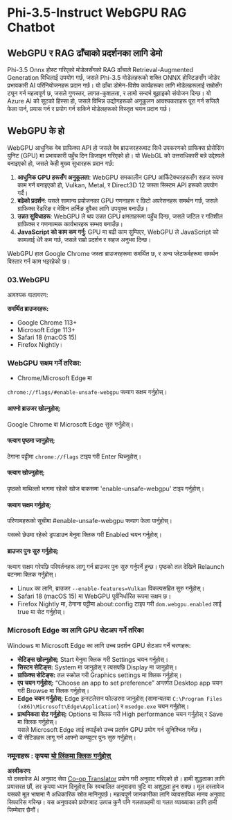 <!--
CO_OP_TRANSLATOR_METADATA:
{
  "original_hash": "b62864faf628eb07f5231d4885555198",
  "translation_date": "2025-07-17T03:08:28+00:00",
  "source_file": "md/02.Application/01.TextAndChat/Phi3/WebGPUWithPhi35Readme.md",
  "language_code": "ne"
}
-->
# Phi-3.5-Instruct WebGPU RAG Chatbot

## WebGPU र RAG ढाँचाको प्रदर्शनका लागि डेमो

Phi-3.5 Onnx होस्ट गरिएको मोडेलसँगको RAG ढाँचाले Retrieval-Augmented Generation विधिलाई उपयोग गर्छ, जसले Phi-3.5 मोडेलहरूको शक्ति ONNX होस्टिङसँग जोडेर प्रभावकारी AI परिनियोजनहरू प्रदान गर्छ। यो ढाँचा डोमेन-विशेष कार्यहरूका लागि मोडेलहरूलाई राम्रोसँग ट्यून गर्न महत्वपूर्ण छ, जसले गुणस्तर, लागत-कुशलता, र लामो सन्दर्भ बुझाइको संयोजन दिन्छ। यो Azure AI को सूटको हिस्सा हो, जसले विभिन्न उद्योगहरूको अनुकूलन आवश्यकताहरू पूरा गर्न सजिलै फेला पार्न, प्रयास गर्न र प्रयोग गर्न सकिने मोडेलहरूको विस्तृत चयन प्रदान गर्छ। 

## WebGPU के हो  
WebGPU आधुनिक वेब ग्राफिक्स API हो जसले वेब ब्राउजरहरूबाट सिधै उपकरणको ग्राफिक्स प्रोसेसिंग युनिट (GPU) मा प्रभावकारी पहुँच दिन डिजाइन गरिएको हो। यो WebGL को उत्तराधिकारी बन्ने उद्देश्यले बनाइएको हो, जसले केही मुख्य सुधारहरू प्रदान गर्छ:

1. **आधुनिक GPU हरूसँग अनुकूलता**: WebGPU समकालीन GPU आर्किटेक्चरहरूसँग सहज रूपमा काम गर्न बनाइएको हो, Vulkan, Metal, र Direct3D 12 जस्ता सिस्टम API हरूको उपयोग गर्दै।
2. **बढेको प्रदर्शन**: यसले सामान्य प्रयोजनका GPU गणनाहरू र छिटो अपरेसनहरू समर्थन गर्छ, जसले ग्राफिक्स रेंडरिङ र मेशिन लर्निङ दुवैका लागि उपयुक्त बनाउँछ।
3. **उन्नत सुविधाहरू**: WebGPU ले थप उन्नत GPU क्षमताहरूमा पहुँच दिन्छ, जसले जटिल र गतिशील ग्राफिक्स र गणनात्मक कार्यभारहरू सम्भव बनाउँछ।
4. **JavaScript को काम कम गर्नु**: GPU मा बढी काम सुम्पिएर, WebGPU ले JavaScript को कामलाई धेरै कम गर्छ, जसले राम्रो प्रदर्शन र सहज अनुभव दिन्छ।

WebGPU हाल Google Chrome जस्ता ब्राउजरहरूमा समर्थित छ, र अन्य प्लेटफर्महरूमा समर्थन विस्तार गर्न काम भइरहेको छ।

### 03.WebGPU  
आवश्यक वातावरण:

**समर्थित ब्राउजरहरू:**  
- Google Chrome 113+  
- Microsoft Edge 113+  
- Safari 18 (macOS 15)  
- Firefox Nightly।

### WebGPU सक्षम गर्ने तरिका:

- Chrome/Microsoft Edge मा 

`chrome://flags/#enable-unsafe-webgpu` फ्ल्याग सक्षम गर्नुहोस्।

#### आफ्नो ब्राउजर खोल्नुहोस्:  
Google Chrome वा Microsoft Edge सुरु गर्नुहोस्।

#### फ्ल्याग पृष्ठमा जानुहोस्:  
ठेगाना पट्टीमा `chrome://flags` टाइप गरी Enter थिच्नुहोस्।

#### फ्ल्याग खोज्नुहोस्:  
पृष्ठको माथिल्लो भागमा रहेको खोज बाकसमा 'enable-unsafe-webgpu' टाइप गर्नुहोस्।

#### फ्ल्याग सक्षम गर्नुहोस्:  
परिणामहरूको सूचीमा #enable-unsafe-webgpu फ्ल्याग फेला पार्नुहोस्।

यसको छेउमा रहेको ड्रपडाउन मेनुमा क्लिक गरी Enabled चयन गर्नुहोस्।

#### ब्राउजर पुनः सुरु गर्नुहोस्:  
फ्ल्याग सक्षम गरेपछि परिवर्तनहरू लागू गर्न ब्राउजर पुनः सुरु गर्नुपर्ने हुन्छ। पृष्ठको तल देखिने Relaunch बटनमा क्लिक गर्नुहोस्।

- Linux का लागि, ब्राउजर `--enable-features=Vulkan` विकल्पसहित सुरु गर्नुहोस्।  
- Safari 18 (macOS 15) मा WebGPU पूर्वनिर्धारित रूपमा सक्षम छ।  
- Firefox Nightly मा, ठेगाना पट्टीमा about:config टाइप गरी `dom.webgpu.enabled` लाई true मा सेट गर्नुहोस्।

### Microsoft Edge का लागि GPU सेटअप गर्ने तरिका  

Windows मा Microsoft Edge का लागि उच्च प्रदर्शन GPU सेटअप गर्ने चरणहरू:

- **सेटिङ्स खोल्नुहोस्:** Start मेनुमा क्लिक गरी Settings चयन गर्नुहोस्।  
- **सिस्टम सेटिङ्स:** System मा जानुहोस् र त्यसपछि Display मा जानुहोस्।  
- **ग्राफिक्स सेटिङ्स:** तल स्क्रोल गरी Graphics settings मा क्लिक गर्नुहोस्।  
- **एप चयन गर्नुहोस्:** “Choose an app to set preference” अन्तर्गत Desktop app चयन गरी Browse मा क्लिक गर्नुहोस्।  
- **Edge चयन गर्नुहोस्:** Edge इन्स्टलेसन फोल्डरमा जानुहोस् (सामान्यतया `C:\Program Files (x86)\Microsoft\Edge\Application`) र `msedge.exe` चयन गर्नुहोस्।  
- **प्राथमिकता सेट गर्नुहोस्:** Options मा क्लिक गरी High performance चयन गर्नुहोस् र Save मा क्लिक गर्नुहोस्।  
यसले Microsoft Edge लाई तपाईंको उच्च प्रदर्शन GPU प्रयोग गर्न सुनिश्चित गर्नेछ।  
- यी सेटिङहरू लागू गर्न आफ्नो कम्प्युटर पुनः सुरु गर्नुहोस्।  

### नमूनाहरू : कृपया [यो लिंकमा क्लिक गर्नुहोस्](https://github.com/microsoft/aitour-exploring-cutting-edge-models/tree/main/src/02.ONNXRuntime/01.WebGPUChatRAG)

**अस्वीकरण**:  
यो दस्तावेज AI अनुवाद सेवा [Co-op Translator](https://github.com/Azure/co-op-translator) प्रयोग गरी अनुवाद गरिएको हो। हामी शुद्धताका लागि प्रयासरत छौं, तर कृपया ध्यान दिनुहोस् कि स्वचालित अनुवादमा त्रुटि वा अशुद्धता हुन सक्छ। मूल दस्तावेज यसको मूल भाषामा नै अधिकारिक स्रोत मानिनुपर्छ। महत्वपूर्ण जानकारीका लागि व्यावसायिक मानव अनुवाद सिफारिस गरिन्छ। यस अनुवादको प्रयोगबाट उत्पन्न कुनै पनि गलतफहमी वा गलत व्याख्याका लागि हामी जिम्मेवार छैनौं।